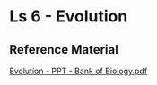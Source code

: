 # Ls 6 - Evolution

## Reference Material

[Evolution - PPT - Bank of Biology.pdf](https://drive.google.com/file/d/1vqP9and\_IucVc02Gdj1e9OaaSfE8Dige/view?usp=drive\_link)

